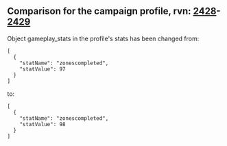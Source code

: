 ## Comparison for the campaign profile, rvn: [2428](https://github.com/PRO100KatYT/FortniteProfileRevisions/tree/main/profiles/campaign/2428%20campaign.json)-[2429](https://github.com/PRO100KatYT/FortniteProfileRevisions/tree/main/profiles/campaign/2429%20campaign.json)

Object gameplay_stats in the profile's stats has been changed from:

```
[
  {
    "statName": "zonescompleted",
    "statValue": 97
  }
]
```

to:

```
[
  {
    "statName": "zonescompleted",
    "statValue": 98
  }
]
```

<br><br>
